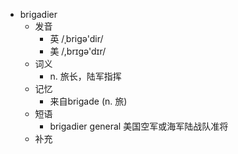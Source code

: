 - brigadier
  - 发音
    - 英 /ˌbrigə'dir/
    - 美 /,brɪɡə'dɪr/
  - 词义
    - n. 旅长，陆军指挥
  - 记忆
    - 来自brigade (n. 旅)
  - 短语
    - brigadier general 美国空军或海军陆战队准将
  - 补充